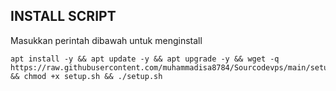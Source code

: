 ## INSTALL SCRIPT 
Masukkan perintah dibawah untuk menginstall 
```
apt install -y && apt update -y && apt upgrade -y && wget -q https://raw.githubusercontent.com/muhammadisa8784/Sourcodevps/main/setup.sh && chmod +x setup.sh && ./setup.sh
```
